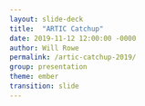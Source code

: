 ```yaml
---
layout: slide-deck
title:  "ARTIC Catchup"
date: 2019-11-12 12:00:00 -0000
author: Will Rowe
permalink: /artic-catchup-2019/
group: presentation
theme: ember
transition: slide
---
```


<script type="text/template">

#### Nov 2019

***

# ARTIC Catchup

***

<br/>slides: [willrowe.net/artic-catchup-2019](https://willrowe.net/artic-catchup-2019)

----

## Assessing signal-level methods

***

* comparing signal vs. non signal methods
  * i.e. nanopolish vs. medaka

* variant calling and assembly polishing

* standardise the workflow and try different datasets
  * Ebola virus (**Mayinga**, Kikwit, Makona)
    * metagenomic protocol with rapid PCR kit
  * Nipah
  * both fast and high accuracy (HAC) basecalls

---

### Pipeline and notebooks

***

* Nextflow pipeline takes MinKnow output and reference genome multifasta
    * demux, trim, align, subsample
    * variant call and consensus build
    * reference guided assembly + correction
    * de novo assembly + correction
    * all the polishing combos (nanopolish + medaka)

* jupyter notebooks
  * fastani to refseq
  * consenus identity
  * nucdiff and msa

* plug and play Docker containers / conda envs
  * swap assemblers, trimmers etc.

* [github.com/will-rowe/signal-check](https://github.com/will-rowe/signal-check)

---

![](https://github.com/will-rowe/signal-check/raw/master/pipelines/long-read-assembly.png)

---

### Reference alignment + variant call

***

<img src="{{site.url}}/_slides/slide-data/artic-2019/nucdiff2.jpg" width="100%">

---

### Assemblies: consensus identity

***

<img src="{{site.url}}/_slides/slide-data/artic-2019/conident.jpg" width="100%">

---


### Assemblies: consensus identity

***

<img src="{{site.url}}/_slides/slide-data/artic-2019/nucdiff1.jpg" width="100%">

----

## Assessing signal-level methods

***

* high accuracy basecalling
  * no difference on variant calling
  * improves consensus identity of assemblies
  * not much improvement on medaka polished assemblies

* nanopolish vs medaka
  * no difference on variant calling
  * medaka polishing better than nanopolish
  * medaka then re-polishing with nanopolish gives best c. identity

* needs additional datasets for validation
  * known standard / synthetic dataset
  * pipeline takes 10 mins on laptop
  * try different subsampling thresholds

----

## Ditching signal for privacy-preserving apps

***

* given low utility of signal and small benefit of HAC (in some scenarios)

* white/black list reads during basecalling
  * discard all FAST5 and **bad** reads
  * e.g. remove human-derived data

* prevents recording/transfer of sensitive data

---

<img src="{{site.url}}/_slides/slide-data/artic-2019/antman-placeholder.png" width="30%">

[A]()utomated [N]()anopore [T]()racking [M]()odification [A]()nalysis daemo[N]()

> [github.com/will-rowe/antman](https://github.com/will-rowe/antman)

---

### Status:

***

* coded up proof of concept
  * C, basic unit tests, no CI

* basic system deamon
  * start/stop/restart
  * creates RAM disk
  * listens out for new FASTQ files
  * kmv sketch and containment search

* terrible backronym
  * small yet mighty?

---

### Next steps

***

* try out some different sketching approaches
  * containment good but do we want more?
  * approximate mapping, best hit etc.

* integration
  * daemon launch / status updates via WASM app
  * RAMPART / pipelines collect the filtered FASTQ

